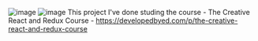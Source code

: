 ![image](https://user-images.githubusercontent.com/101669890/184636710-06289316-42b9-4964-840e-53936cf5a12c.png)
![image](https://user-images.githubusercontent.com/101669890/184636790-12ef10f1-c620-4f5b-ab52-148d8036e142.png)
This project I've done studing the course - The Creative React and Redux Course - https://developedbyed.com/p/the-creative-react-and-redux-course
